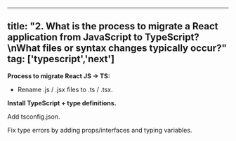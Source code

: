 
---
title: "2. What is the process to migrate a React application from JavaScript to TypeScript?\nWhat files or syntax changes typically occur?"
tag: ['typescript','next']
---

**Process to migrate React JS → TS:**
* Rename .js / .jsx files to .ts / .tsx.

**Install TypeScript + type definitions.**

Add tsconfig.json.

Fix type errors by adding props/interfaces and typing variables.